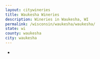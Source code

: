 ```yaml
---
layout: citywineries
title: Waukesha Wineries
description: Wineries in Waukesha, WI
permalink: /wisconsin/waukesha/waukesha/
state: wi
county: waukesha
city: waukesha
---
```

-
